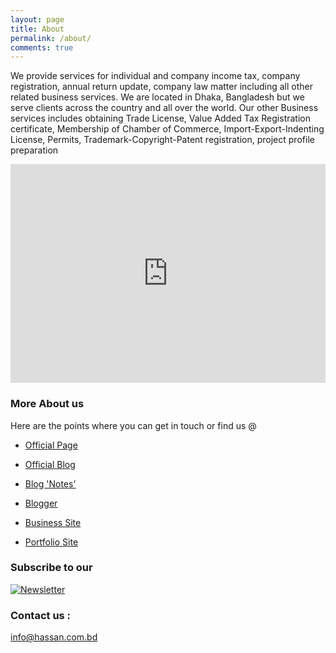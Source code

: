 ```yaml
---
layout: page
title: About
permalink: /about/
comments: true
---
```


We provide services for individual and company income tax, company registration, annual return update, company law matter including all other related business services. We are located in Dhaka, Bangladesh but we serve clients across the country and all over the world. Our other Business services includes obtaining Trade License, Value Added Tax Registration certificate, Membership of Chamber of Commerce, Import-Export-Indenting License, Permits, Trademark-Copyright-Patent registration, project profile preparation

<iframe width="100%" height="350" src="https://www.youtube.com/embed/PgrE-EIFXx0" frameborder="0" allow="accelerometer; autoplay; encrypted-media; gyroscope; picture-in-picture" allowfullscreen></iframe>

### More About us

Here are the points where you can get in touch or find us @

- [Official Page](https://hassan.com.bd)

- [Official Blog](https://blog.hassan.com.bd)

- [Blog 'Notes'](https://notes.hassan.com.bd)

- [Blogger](https://blogger.hassan.com.bd)

- [Business Site](https://hassanandassociates.business.site)

- [Portfolio Site](https://taxadvisor.com.bd)

### Subscribe to our 

<a href="https://hassanandassociates.us17.list-manage.com/subscribe/post?u=6a6b36ec67a083ef90b0364cd&amp;id=7ef9f5c6ed" target="_blank"><img src="https://diary.hassan.com.bd/images/logos/nw.png" alt="Newsletter" style="height: auto !important;width: auto !important;" ></a>

### Contact us :

[info@hassan.com.bd](mailto:info@hassan.com.bd)
